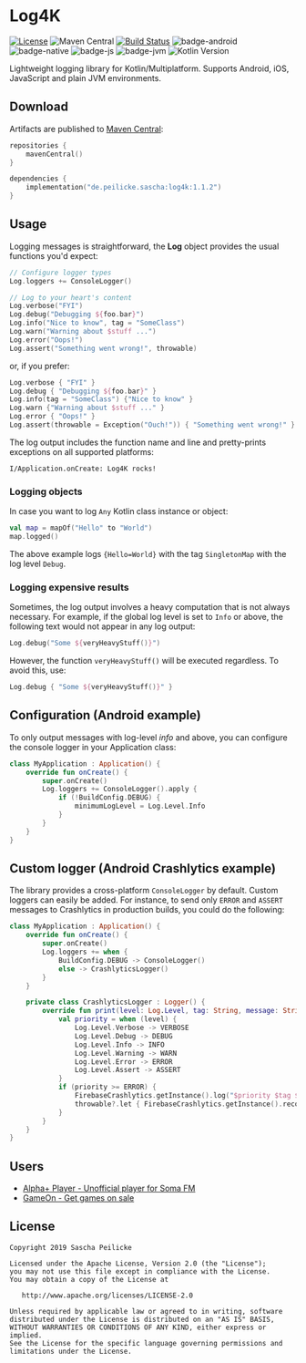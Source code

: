 # Log4K

[![License](http://img.shields.io/:license-apache-blue.svg)](http://www.apache.org/licenses/LICENSE-2.0.html)
![Maven Central](https://img.shields.io/maven-central/v/de.peilicke.sascha/log4k)
[![Build Status](https://github.com/saschpe/log4k/workflows/Main%20CI/badge.svg)](https://github.com/saschpe/log4k/actions)
![badge-android](http://img.shields.io/badge/platform-android-brightgreen.svg?style=flat)
![badge-native](http://img.shields.io/badge/platform-native-lightgrey.svg?style=flat)
![badge-js](http://img.shields.io/badge/platform-js-yellow.svg?style=flat)
![badge-jvm](http://img.shields.io/badge/platform-jvm-orange.svg?style=flat)
![Kotlin Version](https://img.shields.io/badge/kotlin-v1.3.60-F88909?style=flat&logo=kotlin)

Lightweight logging library for Kotlin/Multiplatform. Supports Android, iOS,
JavaScript and plain JVM environments.

## Download

Artifacts are published to [Maven Central][maven-central]:

```kotlin
repositories {
    mavenCentral()
}

dependencies {
    implementation("de.peilicke.sascha:log4k:1.1.2")
}
```

## Usage

Logging messages is straightforward, the **Log** object provides the usual
functions you'd expect:

```kotlin
// Configure logger types
Log.loggers += ConsoleLogger()

// Log to your heart's content
Log.verbose("FYI")
Log.debug("Debugging ${foo.bar}")
Log.info("Nice to know", tag = "SomeClass")
Log.warn("Warning about $stuff ...")
Log.error("Oops!")
Log.assert("Something went wrong!", throwable)
```

or, if you prefer:

```kotlin
Log.verbose { "FYI" }
Log.debug { "Debugging ${foo.bar}" }
Log.info(tag = "SomeClass") {"Nice to know" }
Log.warn {"Warning about $stuff ..." }
Log.error { "Oops!" }
Log.assert(throwable = Exception("Ouch!")) { "Something went wrong!" }
```

The log output includes the function name and line and pretty-prints exceptions
on all supported platforms:

    I/Application.onCreate: Log4K rocks!

### Logging objects

In case you want to log `Any` Kotlin class instance or object:

```kotlin
val map = mapOf("Hello" to "World")
map.logged()
```

The above example logs `{Hello=World}` with the tag `SingletonMap` with the log level `Debug`.

### Logging expensive results

Sometimes, the log output involves a heavy computation that is not always necessary. For example, if the global log
level is set to `Info` or above, the following text would not appear in any log output:

```kotlin
Log.debug("Some ${veryHeavyStuff()}")
```

However, the function `veryHeavyStuff()` will be executed regardless. To avoid this, use:

```kotlin
Log.debug { "Some ${veryHeavyStuff()}" }
```

## Configuration (Android example)

To only output messages with log-level *info* and above, you can configure the
console logger in your Application class:

```kotlin
class MyApplication : Application() {
    override fun onCreate() {
        super.onCreate()
        Log.loggers += ConsoleLogger().apply {
            if (!BuildConfig.DEBUG) {
                minimumLogLevel = Log.Level.Info
            }
        }
    }
}
```

## Custom logger (Android Crashlytics example)

The library provides a cross-platform `ConsoleLogger` by default. Custom
loggers can easily be added. For instance, to send only `ERROR` and `ASSERT`
messages to Crashlytics in production builds, you could do the following:

```kotlin
class MyApplication : Application() {
    override fun onCreate() {
        super.onCreate()
        Log.loggers += when {
            BuildConfig.DEBUG -> ConsoleLogger()
            else -> CrashlyticsLogger()
        }
    }

    private class CrashlyticsLogger : Logger() {
        override fun print(level: Log.Level, tag: String, message: String?, throwable: Throwable?) {
            val priority = when (level) {
                Log.Level.Verbose -> VERBOSE
                Log.Level.Debug -> DEBUG
                Log.Level.Info -> INFO
                Log.Level.Warning -> WARN
                Log.Level.Error -> ERROR
                Log.Level.Assert -> ASSERT
            }
            if (priority >= ERROR) {
                FirebaseCrashlytics.getInstance().log("$priority $tag $message")
                throwable?.let { FirebaseCrashlytics.getInstance().recordException(it) }
            }
        }
    }
}
```

## Users

- [Alpha+ Player - Unofficial player for Soma FM](https://play.google.com/store/apps/details?id=saschpe.alphaplus)
- [GameOn - Get games on sale](https://play.google.com/store/apps/details?id=saschpe.gameon)

## License

    Copyright 2019 Sascha Peilicke

    Licensed under the Apache License, Version 2.0 (the "License");
    you may not use this file except in compliance with the License.
    You may obtain a copy of the License at

       http://www.apache.org/licenses/LICENSE-2.0

    Unless required by applicable law or agreed to in writing, software
    distributed under the License is distributed on an "AS IS" BASIS,
    WITHOUT WARRANTIES OR CONDITIONS OF ANY KIND, either express or implied.
    See the License for the specific language governing permissions and
    limitations under the License.

[maven-central]: https://search.maven.org/artifact/de.peilicke.sascha/android-customtabs
